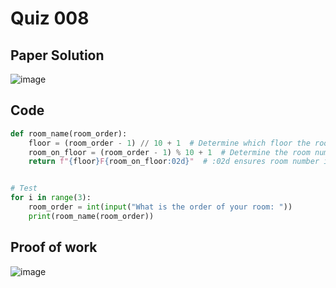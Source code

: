 # Quiz 008

## Paper Solution
![image](https://github.com/user-attachments/assets/3fd266e5-4e99-4a2e-aff6-b0c4d7c45ca7)

## Code
```.py
def room_name(room_order):
    floor = (room_order - 1) // 10 + 1  # Determine which floor the room is on
    room_on_floor = (room_order - 1) % 10 + 1  # Determine the room number on that floor
    return f"{floor}F{room_on_floor:02d}"  # :02d ensures room number is two digits


# Test
for i in range(3):
    room_order = int(input("What is the order of your room: "))
    print(room_name(room_order))
```
## Proof of work
![image](https://github.com/user-attachments/assets/f3da1c6b-2798-4299-8e21-0a55784f9d01)

